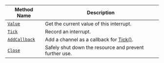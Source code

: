 <!-- prettier-ignore -->
| Method Name | Description |
| ----------- | ----------- |
| [`Value`](/components/board/#value) | Get the current value of this interrupt. |
| [`Tick`](/components/board/#tick) | Record an interrupt. |
| [`AddCallback`](/components/board/#addcallback) | Add a channel as a callback for [Tick()](/components/board/#tick). |
| [`Close`](/components/board/#close) | Safely shut down the resource and prevent further use. |
